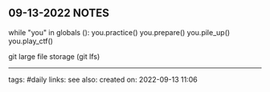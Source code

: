 ## 09-13-2022 NOTES

while "you" in globals ():
you.practice()
you.prepare()
you.pile_up()
you.play_ctf()


git large file storage (git lfs)


---
tags: #daily
links:
see also:
created on: 2022-09-13 11:06